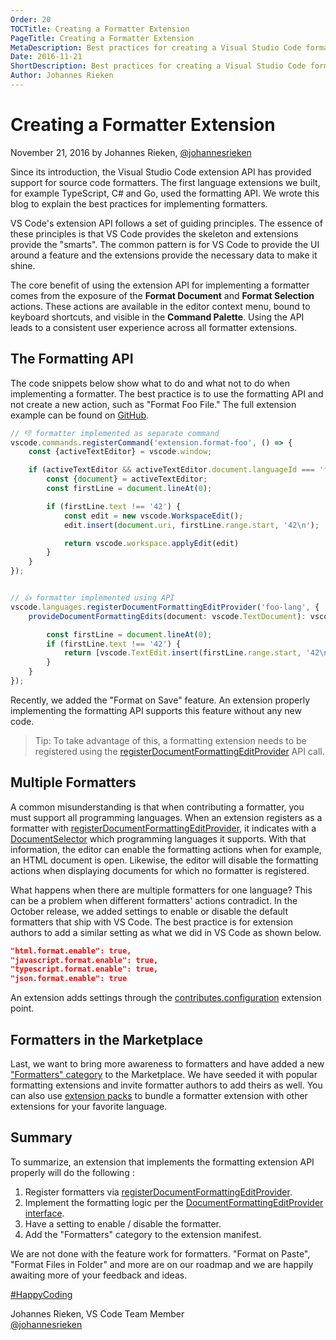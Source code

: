 ```yaml
---
Order: 20
TOCTitle: Creating a Formatter Extension
PageTitle: Creating a Formatter Extension
MetaDescription: Best practices for creating a Visual Studio Code formatter extension.
Date: 2016-11-21
ShortDescription: Best practices for creating a Visual Studio Code formatter extension.
Author: Johannes Rieken
---
```


# Creating a Formatter Extension

November 21, 2016 by Johannes Rieken, [@johannesrieken](https://twitter.com/johannesrieken)

Since its introduction, the Visual Studio Code extension API has provided support for source code formatters. The first language extensions we built, for example TypeScript, C# and Go, used the formatting API. We wrote this blog to explain the best practices for implementing formatters.

VS Code's extension API follows a set of guiding principles. The essence of these principles is that VS Code provides the skeleton and extensions provide the "smarts". The common pattern is for VS Code to provide the UI around a feature and the extensions provide the necessary data to make it shine.

The core benefit of using the extension API for implementing a formatter comes from the exposure of the **Format Document** and **Format Selection** actions. These actions are available in the editor context menu, bound to keyboard shortcuts, and visible in the **Command Palette**. Using the API leads to a consistent user experience across all formatter extensions.

## The Formatting API

The code snippets below show what to do and what not to do when implementing a formatter. The best practice is to use the formatting API and not create a new action, such as "Format Foo File." The full extension example can be found on [GitHub](https://github.com/jrieken/vscode-formatter-sample).

```typescript
// 👎 formatter implemented as separate command
vscode.commands.registerCommand('extension.format-foo', () => {
    const {activeTextEditor} = vscode.window;

    if (activeTextEditor && activeTextEditor.document.languageId === 'foo-lang') {
        const {document} = activeTextEditor;
        const firstLine = document.lineAt(0);

        if (firstLine.text !== '42') {
            const edit = new vscode.WorkspaceEdit();
            edit.insert(document.uri, firstLine.range.start, '42\n');

            return vscode.workspace.applyEdit(edit)
        }
    }
});


// 👍 formatter implemented using API
vscode.languages.registerDocumentFormattingEditProvider('foo-lang', {
    provideDocumentFormattingEdits(document: vscode.TextDocument): vscode.TextEdit[] {

        const firstLine = document.lineAt(0);
        if (firstLine.text !== '42') {
            return [vscode.TextEdit.insert(firstLine.range.start, '42\n')];
        }
    }
});
```

Recently, we added the "Format on Save" feature. An extension properly implementing the formatting API supports this feature without any new code.

> Tip: To take advantage of this, a formatting extension needs to be registered using the [registerDocumentFormattingEditProvider](https://github.com/Microsoft/vscode/blob/master/src/vs/vscode.d.ts#L4172) API call.

## Multiple Formatters

A common misunderstanding is that when contributing a formatter, you must support all programming languages. When an extension registers as a formatter with [registerDocumentFormattingEditProvider](https://github.com/Microsoft/vscode/blob/master/src/vs/vscode.d.ts#L4172), it indicates with a [DocumentSelector](https://github.com/Microsoft/vscode/blob/master/src/vs/vscode.d.ts#L1501) which programming languages it supports. With that information, the editor can enable the formatting actions when for example, an HTML document is open. Likewise, the editor will disable the formatting actions when displaying documents for which no formatter is registered.

What happens when there are multiple formatters for one language? This can be a problem when different formatters' actions contradict. In the October release, we added settings to enable or disable the default formatters that ship with VS Code. The best practice is for extension authors to add a similar setting as what we did in VS Code as shown below.

```json
"html.format.enable": true,
"javascript.format.enable": true,
"typescript.format.enable": true,
"json.format.enable": true
```

An extension adds settings through the [contributes.configuration](/docs/extensionAPI/extension-points.md#contributesconfiguration) extension point.

## Formatters in the Marketplace

Last, we want to bring more awareness to formatters and have added a new ["Formatters" category](https://marketplace.visualstudio.com/search?target=VSCode&category=Formatters&sortBy=Downloads) to the Marketplace. We have seeded it with popular formatting extensions and invite formatter authors to add theirs as well. You can also use [extension packs](/updates/v1_7#_extension-packs) to bundle a formatter extension with other extensions for your favorite language.

## Summary

To summarize, an extension that implements the formatting extension API properly will do the following :

1. Register formatters via [registerDocumentFormattingEditProvider](https://github.com/Microsoft/vscode/blob/master/src/vs/vscode.d.ts#L4172).  
2. Implement the formatting logic per the [DocumentFormattingEditProvider interface](https://github.com/Microsoft/vscode/blob/master/src/vs/vscode.d.ts#L2143).
3. Have a setting to enable / disable the formatter.
4. Add the "Formatters" category to the extension manifest.

We are not done with the feature work for formatters. "Format on Paste", "Format Files in Folder" and more are on our roadmap and we are happily awaiting more of your feedback and ideas.

[#HappyCoding](https://twitter.com/hashtag/HappyCoding?src=hash)

Johannes Rieken, VS Code Team Member <br>
[@johannesrieken](https://twitter.com/johannesrieken)
